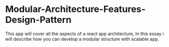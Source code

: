 # Modular-Architecture-Features-Design-Pattern
This app will cover all the aspects of a react app architecture, In this essay i will describe how you can develop a modular structure with scalable app.
